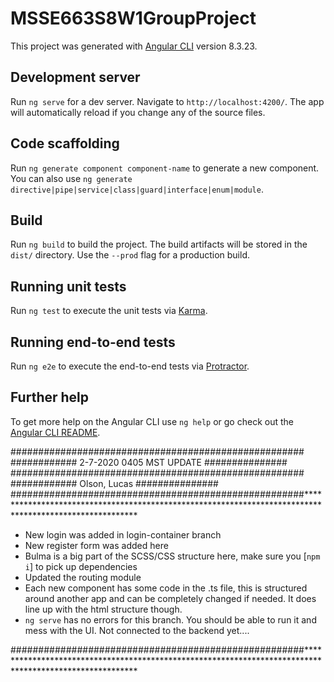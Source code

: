 # MSSE663S8W1GroupProject

This project was generated with [Angular CLI](https://github.com/angular/angular-cli) version 8.3.23.

## Development server

Run `ng serve` for a dev server. Navigate to `http://localhost:4200/`. The app will automatically reload if you change any of the source files.

## Code scaffolding

Run `ng generate component component-name` to generate a new component. You can also use `ng generate directive|pipe|service|class|guard|interface|enum|module`.

## Build

Run `ng build` to build the project. The build artifacts will be stored in the `dist/` directory. Use the `--prod` flag for a production build.

## Running unit tests

Run `ng test` to execute the unit tests via [Karma](https://karma-runner.github.io).

## Running end-to-end tests

Run `ng e2e` to execute the end-to-end tests via [Protractor](http://www.protractortest.org/).

## Further help

To get more help on the Angular CLI use `ng help` or go check out the [Angular CLI README](https://github.com/angular/angular-cli/blob/master/README.md).

#####################################################
############ 2-7-2020 0405 MST UPDATE ###############
#####################################################
############       Olson, Lucas       ###############
#####################################################********************************************************************************************************

- New login was added in login-container branch
- New register form was added here
- Bulma is a big part of the SCSS/CSS structure here, make sure you [`npm i`] to pick up dependencies
- Updated the routing module
- Each new component has some code in the .ts file, this is structured around another app and can be completely changed if needed. It does line up with the         html structure though.
- `ng serve` has no errors for this branch. You should be able to run it and mess with the UI. Not connected to the backend yet....

#####################################################********************************************************************************************************